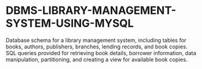 # DBMS-LIBRARY-MANAGEMENT-SYSTEM-USING-MYSQL
 Database schema for a library management system, including tables for books, authors, publishers, branches, lending records, and book copies. SQL queries provided for retrieving book details, borrower information, data manipulation, partitioning, and creating a view for available book copies.
